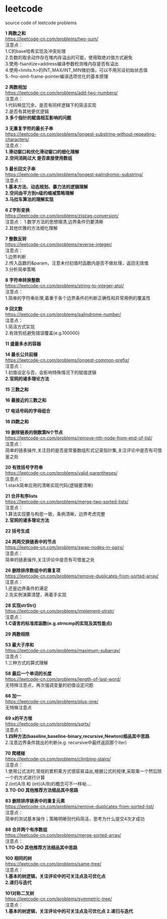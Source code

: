 # leetcode
source code of leetcode problems

**1 两数之和**  
https://leetcode-cn.com/problems/two-sum/    
注意点：  
1.C的base哈希实现及冲突处理  
2.负数的取余动作存在堆内存溢出的可能，使用取绝对值方式避免  
3.使用-fsanitize=address编译参数检测堆内存是否有溢出   
4.使用<limits.h>的INT_MAX/INT_MIN做初值，可以不用另设初始状态值   
5.-fno-omit-frame-pointer编译选项优化的基本原理   

**2 两数相加**   
https://leetcode-cn.com/problems/add-two-numbers/  
注意点：  
1.代码稍显冗余，是否有同样逻辑下的简洁实现   
2.是否有其他更优逻辑   
**3.多个指针的赋值相互影响的问题** 

**3 无重复字符的最长子串**  
https://leetcode-cn.com/problems/longest-substring-without-repeating-characters/    
注意点：  
**1.滑动窗口和优化滑动窗口的细化理解**  
**2.空间消耗过大 是否直接使用数组**   

**5 最长回文子串**  
https://leetcode-cn.com/problems/longest-palindromic-substring/  
注意点：  
**1.基本方法、动态规划、暴力法的逻辑理解**    
**2.空间由平方到n级的缩减策略理解**  
**3.马拉车算法的理解实现**       

**6 Z字形变换**  
https://leetcode-cn.com/problems/zigzag-conversion/   
注意点： 
1.数学方法的思想理清,边界条件仍要清晰  
2.其他优雅的方法细化理解    

**7 整数反转**  
https://leetcode-cn.com/problems/reverse-integer/   
注意点：    
1.边界判断  
2.传入函数的&param，注意未付初值时函数内是否不做处理，返回无效值  
3.分析简单策略　   

**8 字符串转换整数**  
https://leetcode-cn.com/problems/string-to-integer-atoi/  
注意点：  
1.简单的字符串处理,着重于各个边界条件的判断正确性和异常用例的覆盖性    

**9 回文数**  
https://leetcode-cn.com/problems/palindrome-number/   
注意点：   
1.简洁方式实现   
2.有效剪纸避免错误覆盖(e.g.100000) 

**11 盛最多水的容器**  

**14 最长公共前缀**  
https://leetcode-cn.com/problems/longest-common-prefix/   
注意点：   
1.初值设定与否，会影响特殊情况下的赋值逻辑   
**2.官网的诸多理论方法**  

**15 三数之和**  

**16 最接近的三数之和**  

**17 电话号码的字母组合**   

**18 四数之和**  

**19 删除链表的倒数第N个节点**   
https://leetcode-cn.com/problems/remove-nth-node-from-end-of-list/    
注意点：  
简单的链表操作,关注目的是否是常量数组形式记录指针集,关注评论中是否有可借鉴之处      

**20 有效括号字符串**  
https://leetcode-cn.com/problems/valid-parentheses/   
注意点：   
1.stack简单应用的清晰实现代码(逻辑要清晰)   

**21 合并有序lists**  
https://leetcode-cn.com/problems/merge-two-sorted-lists/   
注意点：  
1.算法实现要与构思一致，条例清晰，边界考虑完整    
**2.官网的诸多理论方法**  

**22 括号生成**  

**24 两两交换链表中的节点**  
https://leetcode-cn.com/problems/swap-nodes-in-pairs/  
注意点：  
简单的链表操作,关注评论中是否有可借鉴之处  

**26 删除排序数组中的重复项**  
https://leetcode-cn.com/problems/remove-duplicates-from-sorted-array/  
注意点：  
1.还是边界条件的满足    
2.先实例演算清楚，再着手实现  

**28 实现strStr()**   
https://leetcode-cn.com/problems/implement-strstr/   
注意点：  
**1.C语言的标准库函数(e.g.strncmp的实现及其性能点)**   

**29 两数相除**	

**53 最大子序和**  
https://leetcode-cn.com/problems/maximum-subarray/   
注意点：  
1.三种方式的算式理解   

**58 最后一个单词的长度**   
https://leetcode-cn.com/problems/length-of-last-word/   
无特殊注意点，再次强调变量的初值设定问题   

**66 加一**   
https://leetcode-cn.com/problems/plus-one/  
无特殊注意点   

**69 x的平方根**  
https://leetcode-cn.com/problems/sqrtx/   
注意点：  
**1.四种方法(baseline,baseline-binary,recursive,Newton)细品其中思路**  
2.注意边界条件跳出的判断(e.g. recursive中最终返回那个iter)   

**70 爬楼梯**  
https://leetcode-cn.com/problems/climbing-stairs/   
注意点：  
1.使用公式法时,常规的累积乘方式很容易溢出,根据公式的规律,采取乘一个然后除一个的方式进行计算  
2.(int)A/B 和 (int)(A/B)的概念可不一样呦....    
**3.TO-DO 其他推荐方法细品其中思路**

**83 删除排序链表中的重复元素**  
https://leetcode-cn.com/problems/remove-duplicates-from-sorted-list/  
注意点：  
简单的测试基本操作；策略明晰则代码简洁，思考为什么提交4次才成功   

**88 合并两个有序数组**  
https://leetcode-cn.com/problems/merge-sorted-array/  
注意点：  
**1.TO-DO 其他推荐方法细品其中思路**

**100 相同的树**  
https://leetcode-cn.com/problems/same-tree/  
注意点：  
**1.基本的树逻辑，关注评论中的可关注点及可优化点**  
**2.递归与迭代**     

**101对称二叉树**  
https://leetcode-cn.com/problems/symmetric-tree/  
注意点：  
**1.基本的树逻辑，关注评论中的可关注点及可优化点**
**2.递归与迭代**     



